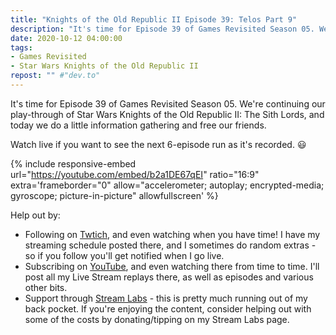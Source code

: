 ```yaml
---
title: "Knights of the Old Republic II Episode 39: Telos Part 9"
description: "It's time for Episode 39 of Games Revisited Season 05. We're continuing our play-through of Star Wars Knights of the Old Republic II: The Sith Lords, and today we do a little information gathering and free our friends."
date: 2020-10-12 04:00:00
tags:
- Games Revisited
- Star Wars Knights of the Old Republic II
repost: "" #"dev.to"
---
```


It's time for Episode 39 of Games Revisited Season 05. We're continuing our play-through of Star Wars Knights of the Old Republic II: The Sith Lords, and today we do a little information gathering and free our friends.

Watch live if you want to see the next 6-episode run as it's recorded. :smiley:
<!--more-->

{% include responsive-embed url="https://youtube.com/embed/b2a1DE67qEI" ratio="16:9" extra='frameborder="0" allow="accelerometer; autoplay; encrypted-media; gyroscope; picture-in-picture" allowfullscreen' %}

Help out by:
 * Following on [Twtich](https://twitch.tv/AnonJr_Live), and even watching when you have time! I have my streaming schedule posted there, and I sometimes do random extras - so if you follow you'll get notified when I go live.
 * Subscribing on [YouTube](http://www.youtube.com/channel/UCXafqhKHbkSUIrq0LAuu0tw), and even watching there from time to time. I'll post all my Live Stream replays there, as well as episodes and various other bits.
 * Support through [Stream Labs](https://streamlabs.com/anonjr_live) - this is pretty much running out of my back pocket. If you're enjoying the content, consider helping out with some of the costs by donating/tipping on my Stream Labs page.